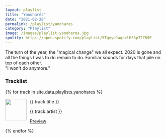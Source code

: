 ```yaml
---
layout: playlist
title: "Yanoharés"
date: "2021-02-28"
permalink: /playlist/yanohares
category: "Playlist"
image: /images/playlist-yanohares.jpg
spotify: https://open.spotify.com/playlist/5TgmyeJaqoclHSSp72Z69P
---
```

The turn of the year, the "magical change" we all expect. 
2020 is gone and all the things I was to do remain to do.
Familiar sounds for days that pile on top of each other.  
"I won't do anymore."

### Tracklist
{% for track in site.data.playlists.yanohares %}
<div class="track-info">
    <img style="float: left; width: 68px; margin-right: 10px" class="track-image" src="{{ track.image }}" />
    <p class="track-title">{{ track.title }}</p>
    <p class="track-artist">{{ track.artist }}</p>
    <p class="page-link track-preview"><a href="{{ track.preview }}" target="_blank">Preview</a></p>
</div>
{% endfor %}
